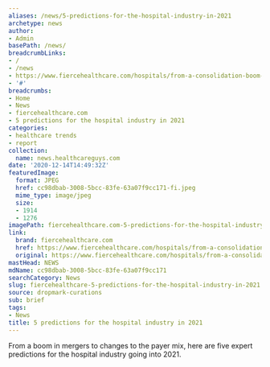 ```yaml
---
aliases: /news/5-predictions-for-the-hospital-industry-in-2021
archetype: news
author:
- Admin
basePath: /news/
breadcrumbLinks:
- /
- /news
- https://www.fiercehealthcare.com/hospitals/from-a-consolidation-boom-to-telehealth-here-are-5-predictions-for-hospital-industry-for
- '#'
breadcrumbs:
- Home
- News
- fiercehealthcare.com
- 5 predictions for the hospital industry in 2021
categories:
- healthcare trends
- report
collection:
  name: news.healthcareguys.com
date: '2020-12-14T14:49:32Z'
featuredImage:
  format: JPEG
  href: cc98dbab-3008-5bcc-83fe-63a07f9cc171-fi.jpeg
  mime_type: image/jpeg
  size:
  - 1914
  - 1276
imagePath: fiercehealthcare.com-5-predictions-for-the-hospital-industry-in-2021
link:
  brand: fiercehealthcare.com
  href: https://www.fiercehealthcare.com/hospitals/from-a-consolidation-boom-to-telehealth-here-are-5-predictions-for-hospital-industry-for
  original: https://www.fiercehealthcare.com/hospitals/from-a-consolidation-boom-to-telehealth-here-are-5-predictions-for-hospital-industry-for
mastHead: NEWS
mdName: cc98dbab-3008-5bcc-83fe-63a07f9cc171
searchCategory: News
slug: fiercehealthcare-5-predictions-for-the-hospital-industry-in-2021
source: dropmark-curations
sub: brief
tags:
- News
title: 5 predictions for the hospital industry in 2021
---
```


From a boom in mergers to changes to the payer mix, here are five expert predictions for the hospital industry going into 2021.
